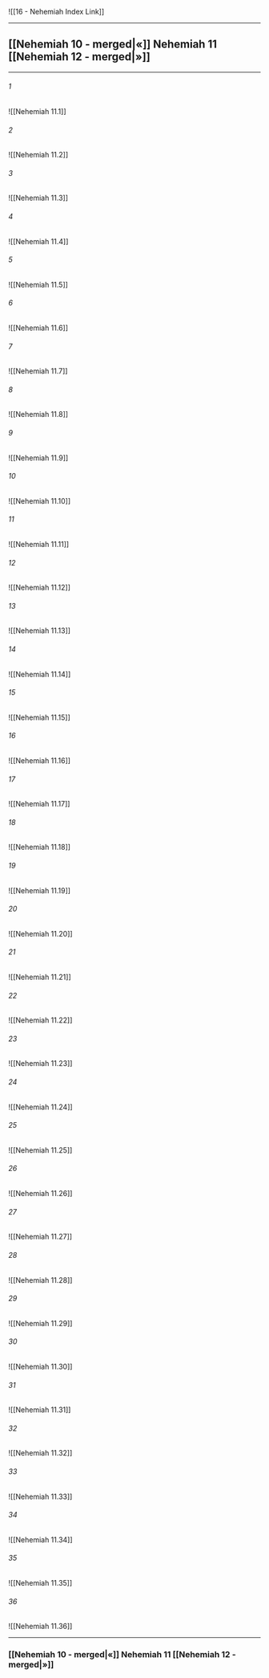 ![[16 - Nehemiah Index Link]]

---
##  [[Nehemiah 10 - merged|«]] Nehemiah 11 [[Nehemiah 12 - merged|»]]

---

###### 1
![[Nehemiah 11.1]] 

###### 2
![[Nehemiah 11.2]] 

###### 3
![[Nehemiah 11.3]] 

###### 4
![[Nehemiah 11.4]]

###### 5 
![[Nehemiah 11.5]] 

###### 6
![[Nehemiah 11.6]] 

###### 7
![[Nehemiah 11.7]] 

###### 8
![[Nehemiah 11.8]] 

###### 9
![[Nehemiah 11.9]] 

###### 10
![[Nehemiah 11.10]] 

###### 11
![[Nehemiah 11.11]] 

###### 12
![[Nehemiah 11.12]]

###### 13
![[Nehemiah 11.13]] 

###### 14
![[Nehemiah 11.14]] 

###### 15
![[Nehemiah 11.15]]

###### 16
![[Nehemiah 11.16]] 

###### 17
![[Nehemiah 11.17]]

###### 18
![[Nehemiah 11.18]] 

###### 19
![[Nehemiah 11.19]] 

###### 20
![[Nehemiah 11.20]]

###### 21
![[Nehemiah 11.21]] 

###### 22
![[Nehemiah 11.22]] 

###### 23
![[Nehemiah 11.23]]

###### 24
![[Nehemiah 11.24]] 

###### 25
![[Nehemiah 11.25]]

###### 26
![[Nehemiah 11.26]] 

###### 27
![[Nehemiah 11.27]] 

###### 28
![[Nehemiah 11.28]]

###### 29
![[Nehemiah 11.29]] 

###### 30
![[Nehemiah 11.30]] 

###### 31
![[Nehemiah 11.31]] 

###### 32
![[Nehemiah 11.32]] 

###### 33
![[Nehemiah 11.33]]

###### 34
![[Nehemiah 11.34]] 

###### 35
![[Nehemiah 11.35]]

###### 36
![[Nehemiah 11.36]] 


---
###  [[Nehemiah 10 - merged|«]] Nehemiah 11 [[Nehemiah 12 - merged|»]]
